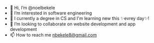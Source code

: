 - 👋 Hi, I’m @noelbekele
- 👀 I’m interested in software engineering
- 🌱 I currently a degree in CS and I'm learning new this ✨evrey day✨!
- 💞️ I’m looking to collaborate on website development and app development
- 📫 How to reach me nbekele8@gmail.com 

<!---
noelbekele/noelbekele is a ✨ special ✨ repository because its `README.md` (this file) appears on your GitHub profile.
You can click the Preview link to take a look at your changes.
--->
